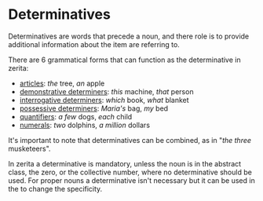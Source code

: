 # Determinatives

Determinatives are words that precede a noun, and there role is to provide
additional information about the item are referring to.

There are 6 grammatical forms that can function as the determinative in zerita:

-   [articles][article]: _the_ tree, _an_ apple
-   [demonstrative determiners][demonstrative determiner]: _this_ machine, _that_ person
-   [interrogative determiners][interrogative determiner]: _which_ book, _what_ blanket
-   [possessive determiners][possessive determiner]: _Maria's_ bag, _my_ bed
-   [quantifiers][quantifier]: _a few_ dogs, _each_ child
-   [numerals][numeral]: _two_ dolphins, _a million_ dollars

It's important to note that determinatives can be combined, as in "_the three_ musketeers".

In zerita a determinative is mandatory, unless the noun is in the abstract class, the zero,
or the collective number, where no determinative should be used. For proper nouns a determinative
isn't necessary but it can be used in the to change the specificity.

[article]: ./articles.md
[demonstrative determiner]: ./index.md
[interrogative determiner]: ../questions/interrogatives.md
[possessive determiner]: ./index.md
[quantifier]: ./index.md
[numeral]: ./index.md
[noun phrase]: ./index.md
